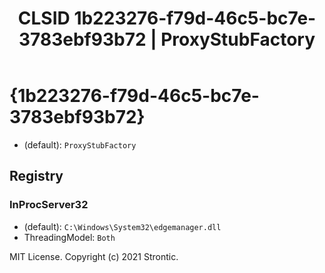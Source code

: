 ﻿---
title: "CLSID 1b223276-f79d-46c5-bc7e-3783ebf93b72 | ProxyStubFactory"
excerpt: What is COM-Object CLSID 1b223276-f79d-46c5-bc7e-3783ebf93b72?
---

# {1b223276-f79d-46c5-bc7e-3783ebf93b72}

* (default): `ProxyStubFactory`

## Registry


### InProcServer32

* (default): `C:\Windows\System32\edgemanager.dll`
* ThreadingModel: `Both`

MIT License. Copyright (c) 2021 Strontic.


